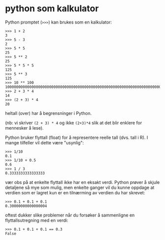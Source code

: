 # python som kalkulator

Python promptet (`>>>`) kan brukes som en kalkulator:

    >>> 1 + 2
    3
    >>> 5 - 3
    2
    >>> 5 * 5
    25
    >>> 5 ** 2
    25
    >>> 5 * 5 * 5
    125
    >>> 5 ** 3
    125
    >>> 10 ** 100
    10000000000000000000000000000000000000000000000000000000000000000000000000000000000000000000000000000
    >>> 2 + 3 * 4
    14
    >>> (2 + 3) * 4
    20
 
 heltall (over) har å begrensninger i Python.
 
 (nb: vi skriver `(2 + 3) * 4` og ikke `(2+3)*4` slik at det blir enklere for mennesker å lese).
 
 Python bruker flyttall (float) for å representere reelle tall (dvs. tall i R). I mange tilfeller 
 vil dette være "usynlig":
 
    >>> 1/10
    0.1
    >>> 1/10 + 0.5
    0.6
    >>> 1 / 3
    0.3333333333333333

vær obs på at enkelte flyttall ikke har en eksakt verdi. Python prøver å skjule detaljene så mye som 
mulig, men enkelte ganger vil du kunne oppdage at verdien som er lagret kun er en tilnærming
av verdien du har skrevet:

    >>> 0.1 + 0.1 + 0.1
    0.30000000000000004
 
 oftest dukker slike problemer når du forsøker å sammenligne en flyttallsutregning med en verdi:
 
    >>> 0.1 + 0.1 + 0.1 == 0.3
    False
